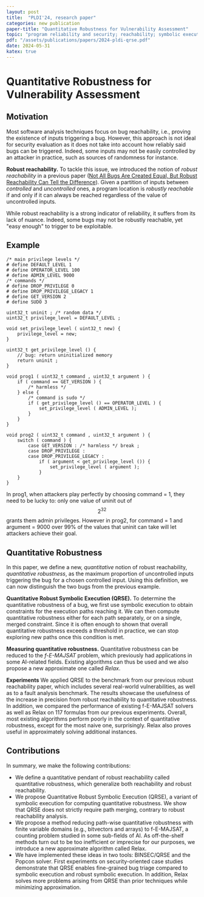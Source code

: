 ```yaml
---
layout: post
title:  "PLDI'24, research paper"
categories: new publication
paper-title: "Quantitative Robustness for Vulnerability Assessment"
topic: "program reliability and security; reachability; symbolic execution;"
pdf: "/assets/publications/papers/2024-pldi-qrse.pdf"
date: 2024-05-31
katex: true
---
```



# Quantitative Robustness for Vulnerability Assessment

## Motivation

Most software analysis techniques focus on bug reachability, i.e., proving the existence of inputs triggering a bug.
However, this approach is not ideal for security evaluation as it does not take into account how reliably said bugs can be triggered.
Indeed, some inputs may not be easily controlled by an attacker in practice, such as sources of randomness for instance.

**Robust reachability.** 
To tackle this issue, we introduced the notion of *robust reachability* in a previous paper ([Not All Bugs Are Created Equal, But Robust Reachability Can Tell the Difference](https://binsec.github.io/nutshells/cav-21.html)).
Given a partition of inputs between *controlled* and *uncontrolled* ones, a program location is *robustly reachable* if and only if it can always be reached regardless of the value of uncontrolled inputs.

While robust reachability is a strong indicator of reliability, it suffers from its lack of nuance.
Indeed, some bugs may not be robustly reachable, yet "easy enough" to trigger to be exploitable.

## Example

```
/* main privilege levels */
# define DEFAULT_LEVEL 1
# define OPERATOR_LEVEL 100
# define ADMIN_LEVEL 9000
/* commands */
# define DROP_PRIVILEGE 0
# define DROP_PRIVILEGE_LEGACY 1
# define GET_VERSION 2
# define SUDO 3

uint32_t uninit ; /* random data */
uint32_t privilege_level = DEFAULT_LEVEL ;

void set_privilege_level ( uint32_t new) {
	privilege_level = new;
}

uint32_t get_privilege_level () {
	// bug: return uninitialized memory
	return uninit ;
}

void prog1 ( uint32_t command , uint32_t argument ) {
	if ( command == GET_VERSION ) {
		/* harmless */
	} else {
		/* command is sudo */
		if ( get_privilege_level () == OPERATOR_LEVEL ) {
			set_privilege_level ( ADMIN_LEVEL );
		}
	}
}

void prog2 ( uint32_t command , uint32_t argument ) {
	switch ( command ) {
		case GET_VERSION : /* harmless */ break ;
		case DROP_PRIVILEGE :
		case DROP_PRIVILEGE_LEGACY :
			if ( argument < get_privilege_level ()) {
				set_privilege_level ( argument );
			}
	}
}
```

In prog1, when attackers play perfectly by choosing command = 1, they need to be lucky to: only one value of uninit out of $$2^{32}$$ grants them admin privileges. 
However in prog2, for command = 1 and argument = 9000 over 99% of the values that uninit can take will let attackers achieve their goal.

## Quantitative Robustness

In this paper, we define a new, *quantitative* notion of robust reachability, *quantitative robustness*, as the maximum proportion of uncontrolled inputs triggering the bug for a chosen controlled input.
Using this definition, we can now distinguish the two bugs from the previous example.

**Quantitative Robust Symbolic Execution (QRSE).**
To determine the quantitative robustness of a bug, we first use symbolic execution to obtain constraints for the execution paths reaching it.
We can then compute quantitative robustness either for each path separately, or on a single, merged constraint.
Since it is often enough to shown that overall quantitative robustness exceeds a threshold in practice, we can stop exploring new paths once this condition is met.

**Measuring quantitative robustness.**
Quantitative robustness can be reduced to the *f-E-MAJSAT* problem, which previously had applications in some AI-related fields.
Existing algorithms can thus be used and we also propose a new approximate one called *Relax*.

**Experiments**
We applied QRSE to the benchmark from our previous robust reachability paper, which includes several real-world vulnerabilities, as well as to a fault analysis benchmark.
The results showcase the usefulness of the increase in precision from robust reachability to quantitative robustness.
In addition, we compared the performance of existing f-E-MAJSAT solvers as well as Relax on 117 formulas from our previous experiments.
Overall, most existing algorithms perform poorly in the context of quantitative robustness, except for the most naive one, surprisingly.
Relax also proves useful in approximately solving additional instances.

## Contributions

In summary, we make the following contributions:
- We define a quantitative pendant of robust reachability called quantitative robustness, which generalize both reachability and robust reachability.
- We propose Quantitative Robust Symbolic Execution (QRSE), a variant of symbolic execution for computing quantitative robustness. We show that QRSE does not strictly require path merging, contrary to robust reachability analysis.
- We propose a method reducing path-wise quantitative robustness with finite variable domains (e.g., bitvectors and arrays) to f-E-MAJSAT, a counting problem studied in some sub-fields of AI. 
As off-the-shelf methods turn out to be too inefficient or imprecise for our purposes, we introduce a new approximate algorithm called Relax.
- We have implemented these ideas in two tools: BINSEC/QRSE and the Popcon solver. 
First experiments on security-oriented case studies demonstrate that QRSE enables fine-grained bug triage compared to symbolic execution and robust symbolic execution.
In addition, Relax solves more problems arising from QRSE than prior techniques while minimizing approximation.
